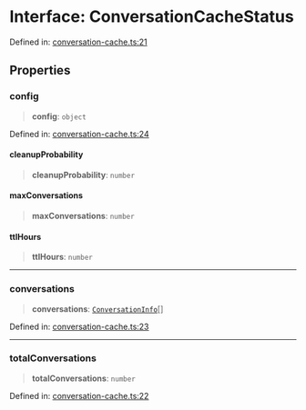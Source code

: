 # Interface: ConversationCacheStatus

Defined in: [conversation-cache.ts:21](https://github.com/GeoDaCenter/openassistant/blob/0a6a7e7306d75a25dc968b3117f04cb7bd613bec/packages/utils/src/conversation-cache.ts#L21)

## Properties

### config

> **config**: `object`

Defined in: [conversation-cache.ts:24](https://github.com/GeoDaCenter/openassistant/blob/0a6a7e7306d75a25dc968b3117f04cb7bd613bec/packages/utils/src/conversation-cache.ts#L24)

#### cleanupProbability

> **cleanupProbability**: `number`

#### maxConversations

> **maxConversations**: `number`

#### ttlHours

> **ttlHours**: `number`

***

### conversations

> **conversations**: [`ConversationInfo`](ConversationInfo.md)[]

Defined in: [conversation-cache.ts:23](https://github.com/GeoDaCenter/openassistant/blob/0a6a7e7306d75a25dc968b3117f04cb7bd613bec/packages/utils/src/conversation-cache.ts#L23)

***

### totalConversations

> **totalConversations**: `number`

Defined in: [conversation-cache.ts:22](https://github.com/GeoDaCenter/openassistant/blob/0a6a7e7306d75a25dc968b3117f04cb7bd613bec/packages/utils/src/conversation-cache.ts#L22)
